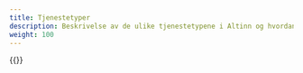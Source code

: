 ```yaml
---
title: Tjenestetyper
description: Beskrivelse av de ulike tjenestetypene i Altinn og hvordan man oppretter og utvikler dem.
weight: 100
---
```


{{<children description="true" depth="2" />}}
